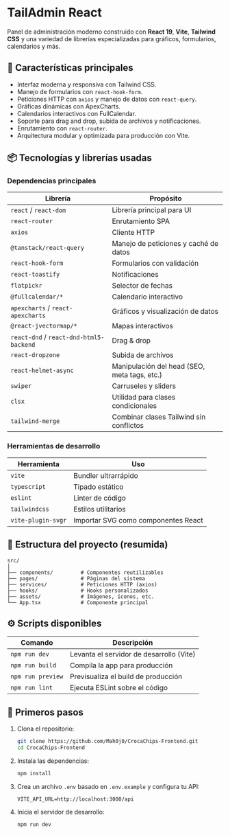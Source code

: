 # TailAdmin React

Panel de administración moderno construido con **React 19**, **Vite**, **Tailwind CSS** y una variedad de librerías especializadas para gráficos, formularios, calendarios y más.

## 🚀 Características principales

- Interfaz moderna y responsiva con Tailwind CSS.
- Manejo de formularios con `react-hook-form`.
- Peticiones HTTP con `axios` y manejo de datos con `react-query`.
- Gráficas dinámicas con ApexCharts.
- Calendarios interactivos con FullCalendar.
- Soporte para drag and drop, subida de archivos y notificaciones.
- Enrutamiento con `react-router`.
- Arquitectura modular y optimizada para producción con Vite.

## 📦 Tecnologías y librerías usadas

### Dependencias principales

| Librería                        | Propósito                                      |
|--------------------------------|------------------------------------------------|
| `react` / `react-dom`          | Librería principal para UI                     |
| `react-router`                 | Enrutamiento SPA                               |
| `axios`                        | Cliente HTTP                                   |
| `@tanstack/react-query`        | Manejo de peticiones y caché de datos          |
| `react-hook-form`             | Formularios con validación                     |
| `react-toastify`               | Notificaciones                                 |
| `flatpickr`                    | Selector de fechas                             |
| `@fullcalendar/*`             | Calendario interactivo                         |
| `apexcharts` / `react-apexcharts` | Gráficos y visualización de datos         |
| `@react-jvectormap/*`         | Mapas interactivos                             |
| `react-dnd` / `react-dnd-html5-backend` | Drag & drop                         |
| `react-dropzone`              | Subida de archivos                             |
| `react-helmet-async`          | Manipulación del head (SEO, meta tags, etc.)   |
| `swiper`                      | Carruseles y sliders                           |
| `clsx`                        | Utilidad para clases condicionales             |
| `tailwind-merge`              | Combinar clases Tailwind sin conflictos        |

### Herramientas de desarrollo

| Herramienta                    | Uso                                             |
|-------------------------------|--------------------------------------------------|
| `vite`                        | Bundler ultrarrápido                            |
| `typescript`                  | Tipado estático                                 |
| `eslint`                      | Linter de código                                |
| `tailwindcss`                 | Estilos utilitarios                             |
| `vite-plugin-svgr`           | Importar SVG como componentes React             |

## 📂 Estructura del proyecto (resumida)

```
src/
│
├── components/         # Componentes reutilizables
├── pages/              # Páginas del sistema
├── services/           # Peticiones HTTP (axios)
├── hooks/              # Hooks personalizados
├── assets/             # Imágenes, íconos, etc.
└── App.tsx             # Componente principal
```

## ⚙️ Scripts disponibles

| Comando           | Descripción                                     |
|------------------|-------------------------------------------------|
| `npm run dev`     | Levanta el servidor de desarrollo (Vite)       |
| `npm run build`   | Compila la app para producción                  |
| `npm run preview` | Previsualiza el build de producción             |
| `npm run lint`    | Ejecuta ESLint sobre el código                  |

## 🚀 Primeros pasos

1. Clona el repositorio:
   ```bash
   git clone https://github.com/Mah0j0/CrocaChips-Frontend.git
   cd CrocaChips-Frontend
   ```

2. Instala las dependencias:
   ```bash
   npm install
   ```

3. Crea un archivo `.env` basado en `.env.example` y configura tu API:
   ```env
   VITE_API_URL=http://localhost:3000/api
   ```

4. Inicia el servidor de desarrollo:
   ```bash
   npm run dev
   ```
